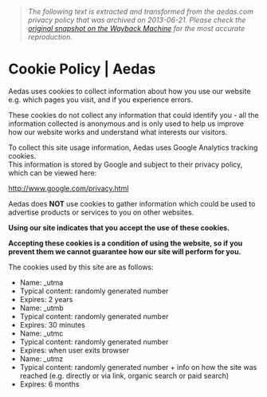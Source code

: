> *The following text is extracted and transformed from the aedas.com privacy policy that was archived on 2013-06-21. Please check the [original snapshot on the Wayback Machine](https://web.archive.org/web/20130621154602id_/http%3A//www.aedas.com/Cookies) for the most accurate reproduction.*

# Cookie Policy | Aedas

Aedas uses cookies to collect information about how you use our website e.g. which pages you visit, and if you experience errors.

These cookies do not collect any information that could identify you - all the information collected is anonymous and is only used to help us improve how our website works and understand what interests our visitors.

To collect this site usage information, Aedas uses Google Analytics tracking cookies.  
This information is stored by Google and subject to their privacy policy, which can be viewed here:

<http://www.google.com/privacy.html>

Aedas does **NOT** use cookies to gather information which could be used to advertise products or services to you on other websites.

**Using our site indicates that you accept the use of these cookies.**

**Accepting these cookies is a condition of using the website, so if you prevent them we cannot guarantee how our site will perform for you.**

The cookies used by this site are as follows:

  * Name: _utma
  * Typical content: randomly generated number
  * Expires: 2 years
  * Name: _utmb
  * Typical content: randomly generated number
  * Expires: 30 minutes
  * Name: _utmc
  * Typical content: randomly generated number
  * Expires: when user exits browser
  * Name: _utmz
  * Typical content: randomly generated number + info on how the site was reached (e.g. directly or via link, organic search or paid search)
  * Expires: 6 months


